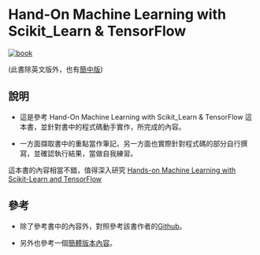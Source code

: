 # Hand-On Machine Learning with Scikit_Learn & TensorFlow

[![book](http://akamaicovers.oreilly.com/images/0636920052289/cat.gif)](http://shop.oreilly.com/product/0636920052289.do)

(此書除英文版外，也有[簡中版](http://www.cmpbook.com/stackroom.php?id=44560))

## 說明
- 這是參考 Hand-On Machine Learning with Scikit_Learn & TensorFlow 這本書，並針對書中的程式碼動手實作，所完成的內容。

- 一方面擷取書中的重點當作筆記，另一方面也實際針對程式碼的部分自行撰寫，並確認執行結果，當做自我練習。


這本書的內容相當不錯，值得深入研究
[Hands-on Machine Learning with Scikit-Learn and TensorFlow](http://shop.oreilly.com/product/0636920052289.do)


## 參考
- 除了參考書中的內容外，對照參考該書作者的[Github](https://github.com/ageron/handson-ml)。

- 另外也參考一個[簡體版本內容](https://github.com/DeqianBai/Hands-on-Machine-Learning)。



